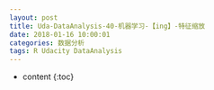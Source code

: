 ```yaml
---
layout: post
title: Uda-DataAnalysis-40-机器学习-【ing】-特征缩放
date: 2018-01-16 10:00:01
categories: 数据分析
tags: R Udacity DataAnalysis 
---
```

* content
{:toc}


